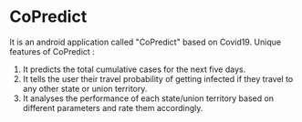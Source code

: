 # CoPredict
It is an android application called "CoPredict" based on Covid19.
Unique features of CoPredict : 
1. It predicts the total cumulative cases for the next five days.
2. It tells the user their travel probability of getting infected if they travel to any other state or union territory.
3. It analyses the performance of each state/union territory based on different parameters and rate them accordingly.
